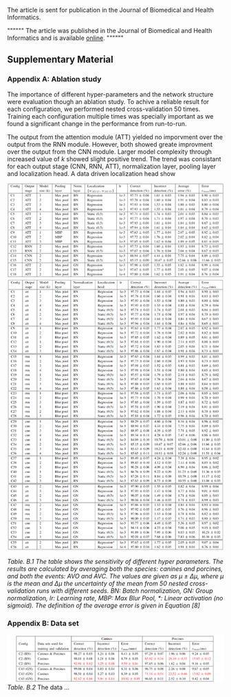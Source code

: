 
The article is sent for publication in the Journal of Biomedical and Health Informatics.

""""""
The article was published in the Journal of Biomedical and Health Informatics and is available 
[online](https://ieeexplore.ieee.org/document/9216477).
""""""

## Supplementary Material


### Appendix A: Ablation study

The importance of different hyper-parameters and the network structure were evaluation though an ablation study. To achive a reliable result for each configuration, we performed nested cross-validation 50 times. Training each configuration multiple times was specially important as we found a significant change in the performance from run-to-run. 

The output from the attention module (ATT) yielded no imporvment over the output from the RNN module. However, both showed greate improvment over the output from the CNN module. Larger model complexity through increased value of $k$ showed slight positive trend. The trend was consistant for each output stage (CNN, RNN, ATT), normalization layer, pooling layer and localization head. A data driven localization head show 
 


![Example Workflow](./images/ablation_studies.png)
![Example Workflow](./images/ablation_studies_large.png)

*Table. B.1 The table shows the sensitivity of different hyper parameters. The results are calculated by averaging both the species: canines and porcines, and both the events: AVO and AVC. The values are given as &mu; &plusmn; &Delta;&mu;, where &mu; is the mean and &Delta;&mu; the uncertainty of the mean from 50 nested cross-validation runs with different seeds. BN: Batch normalization, GN: Group normalization, lr: Learning rate, MBP: Max Blur Pool, \*: Linear activation (no sigmoid). The definition of the average error is given in Equation [8]*


### Appendix B: Data set

![Example Workflow](./images/result_species.png)
*Table. B.2*
The data ...

